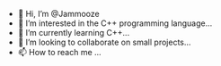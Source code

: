 - 👋 Hi, I’m @Jammooze
- 👀 I’m interested in the C++ programming language...
- 🌱 I’m currently learning C++...
- 💞️ I’m looking to collaborate on small projects...
- 📫 How to reach me ...

<!---
Jammooze/Jammooze is a ✨ special ✨ repository because its `README.md` (this file) appears on your GitHub profile.
You can click the Preview link to take a look at your changes.
--->
